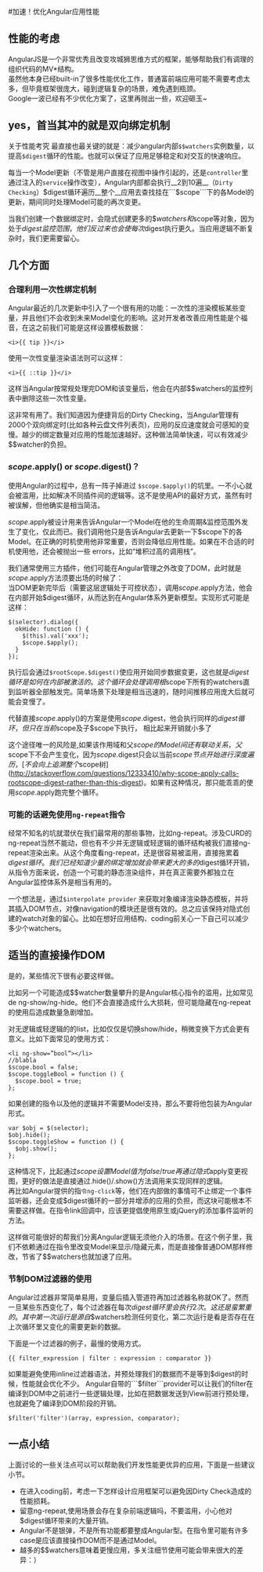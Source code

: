 #加速！优化Angular应用性能

## 性能的考虑

AngularJS是一个非常优秀且改变攻城狮思维方式的框架，能够帮助我们有调理的组织代码的MV*结构。    
虽然他本身已经built-in了很多性能优化工作，普通富前端应用可能不需要考虑太多，但毕竟框架很庞大，碰到逻辑复杂的场景，难免遇到瓶颈。   
Google一波已经有不少优化方案了，这里再抛出一些，欢迎砸玉~

## yes，首当其冲的就是双向绑定机制

关于性能考究 最直接也最关键的就是：减少angular内部```$$watchers```实例数量，以提高```$digest```循环的性能。也就可以保证了应用足够稳定和对交互的快速响应。

每当一个Model更新（不管是用户直接在视图中操作引起的，还是```controller```里通过注入的```service```操作改变），Angular内部都会执行__2到10遍__（```Dirty Checking```）$digest循环遍历__整个__应用去查找挂在```$scope```下的各Model的更新，期间同时处理Model可能的再次变更。

当我们创建一个数据绑定时，会隐式创建更多的$$watchers和$scope等对象，因为处于$digest监控范围，他们反过来也会使每次$digest执行更久。当应用逻辑不断复杂时，我们更需要留心。

## 几个方面

### 合理利用一次性绑定机制

Angular最近的几次更新中引入了一个很有用的功能：一次性的渲染模板某些变量，并且他们不会收到未来Model变化的影响。这对开发者改善应用性能是个福音，在这之前我们可能是这样设置模板数据：

```
<i>{{ tip }}</i>
```
使用一次性变量渲染语法则可以这样：

```
<i>{{ ::tip }}</i>
```

这样当Angular按常规处理完DOM和该变量后，他会在内部$$watchers的监控列表中删除这些一次性变量。

这非常有用了。我们知道因为便捷背后的Dirty Checking，当Angular管理有2000个双向绑定时(比如各种云盘文件列表页)，应用的反应速度就会可感知的变慢。越少的绑定数量对应用的性能加速越好。这种做法简单快速，可以有效减少$$watcher的负担。

### $scope.$apply() or $scope.$digest()？

使用Angular的过程中，总有一阵子掉进过 ```$scope.$apply()```的坑里。一不小心就会被滥用，比如解决不同插件间的逻辑等。这不是使用API的最好方式，虽然有时被误解，但他确实是相当简洁。

$scope.$apply被设计用来告诉Angular一个Model在他的生命周期&监控范围外发生了变化，仅此而已。我们调用他只是告诉Angular去更新一下$scope下的各Model。在正确的时机使用他非常重要，否则会降低应用性能。如果在不合适的时机使用他，还会被抛出一些 errors，比如“堆积过高的调用栈”。

我们通常使用三方插件，他们可能在Angular管理之外改变了DOM，此时就是$scope.$apply方法须要出场的时候了：    
当DOM更新完毕后（需要这层逻辑处于可控状态），调用$scope.$apply方法，他会在内部开始$digest循环，从而达到在Angular体系外更新模型。实现形式可能是这样：
```
$(selector).dialog({
  okHide: function () {
    $(this).val('xxx');
    $scope.$apply();
  }
});
```
执行后会通过```$rootScope.$digest()```使应用开始同步数据变更，这也就是$digest循环是如何在内部被激活的。这个循环会处理调用根$scope下所有的watchers直到监听器全部触发完。简单场景下处理是相当迅速的，随时间推移应用庞大后就可能会变慢了。

代替直接$scope.$apply()的方案是使用$scope.$digest，他会执行同样的$digest循环，但只在当前$scope及子$scope下执行， 相比起来开销就小多了 

这个途径唯一的风险是,如果该作用域和父$scope的Model间还有联动关系，父$scope下不会产生变化，因为$scope.$digest只会以当前$scope节点开始进行深度遍历，[不会向上追溯整个$scope树](http://stackoverflow.com/questions/12333410/why-scope-apply-calls-rootscope-digest-rather-than-this-digest)。如果有这种情况，那只能乖乖的使用$scope.$apply跑完整个循环。

### 可能的话避免使用```ng-repeat```指令

经常不知名的坑就潜伏在我们最常用的那些事物，比如ng-repeat。涉及CURD的ng-repeat当然不能动，但也有不少并无逻辑或轻逻辑的循环结构被我们直接ng-repeat渲染出来。从这个角度看ng-repeat，还是很容易被滥用，直接拖累着$digest循环。     
我们已经知道少量的绑定增加就会带来更大的多的$digest循环开销，从指令方面来说，创造一个可能的静态渲染组件，并在真正需要外都独立在Angular监控体系外是相当有用的。

一个想法是，通过```$interpolate provider``` 来获取对象编译渲染静态模板，并将其插入DOM节点，对像navigation的模块还是很有效的。总之应该保持对隐式创建的watch对象的留心。比如在想好应用结构、coding前关心一下自己可以减少多少个watchers。

## 适当的直接操作DOM

是的，某些情况下很有必要这样做。

比如另一个可能造成$$watcher数量攀升的是Angular核心指令的滥用，比如常见de ng-show/ng-hide。他们不会直接造成什么大损耗，但可能隐藏在ng-repeat的使用后造成数量急剧增加。

对无逻辑或轻逻辑的的list，比如仅仅是切换show/hide，稍微变换下方式会更有意义。比如下面常见的使用方式：
```
<li ng-show=”bool”></li>
//blabla
$scope.bool = false;
$scope.toggleBool = function () {
  $scope.bool = true;
};
```
如果创建的指令以及他的逻辑并不需要Model支持，那么不要将他包装为Angular形式。
```
var $obj = $(selector);
$obj.hide();
$scope.toggleShow = function () {
  $obj.show();
};
```
这种情况下，比起通过$scope设置Model值为false/true再通过隐式$apply变更视图，更好的做法是直接通过.hide()/.show()方法调用来实现同样的逻辑。    
再比如Angular提供的指```令ng-click```等，他们在内部做的事情可不止绑定一个事件监听器，还会变成$digest循环的一部分并增添的应用的负担，而这块可能根本不需要这样做。在指令link回调中，应该更提倡使用原生或jQuery的添加事件监听的方法。

这样做可能很好的帮我们分离Angular逻辑无须他介入的场景。在这个例子里，我们不依赖通过在指令里改变Model来显示/隐藏元素，而是直接像普通DOM那样修改，节省了$$watchers也就加速了应用。

### 节制DOM过滤器的使用

Angular过滤器非常简单易用，变量后插入管道符再加过滤器名称就OK了。然而一旦某些东西变化了，每个过滤器在每次$digest循环里会执行2次。这还是蛮繁重的。    
其中第一次运行是源自$$watchers检测任何变化，第二次运行是看是否存在在上次循环里又变化的需要更新的数据。      

下面是一个过滤器的例子，最慢的使用方式。
```
{{ filter_expression | filter : expression : comparator }}
```
如果能避免使用inline过滤器语法，并预处理我们的数据而不是等到$digest的时候，性能就会优化不少。    
Angular自带的```$filter```provider可以让我们的filter在编译到DOM中之前进行一些逻辑处理，比如在把数据发送到View前进行预处理，也就避免了编译到DOM阶段的开销。
```
$filter('filter')(array, expression, comparator);
```

## 一点小结

上面讨论的一些关注点可以可以帮助我们开发性能更优异的应用，下面是一些建议小节。

* 在进入coding前，考虑一下怎样设计应用框架可以避免因Dirty Check造成的性能损耗。
* 留意ng-repeat,使用场景会存在复杂前端逻辑吗，不要滥用，小心他对$digest循环带来的大量开销。
* Angular不是银弹，不是所有功能都要整成Angular型。在指令里可能有许多case是应该直接操作DOM而不是通过Model。
* 越多的$$watchers意味着更慢应用，多关注细节使用可能会带来很大的差异：）
